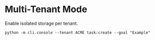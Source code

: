 # Multi-Tenant Mode

Enable isolated storage per tenant.

```
python -m cli.console --tenant ACME task:create --goal "Example"
```
